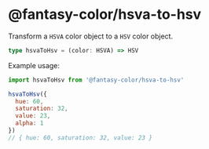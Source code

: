# @fantasy-color/hsva-to-hsv

Transform a `HSVA` color object to a `HSV` color object.

```typescript
type hsvaToHsv = (color: HSVA) => HSV
```

Example usage:

```javascript
import hsvaToHsv from '@fantasy-color/hsva-to-hsv'

hsvaToHsv({
  hue: 60,
  saturation: 32,
  value: 23,
  alpha: 1
})
// { hue: 60, saturation: 32, value: 23 }
```

